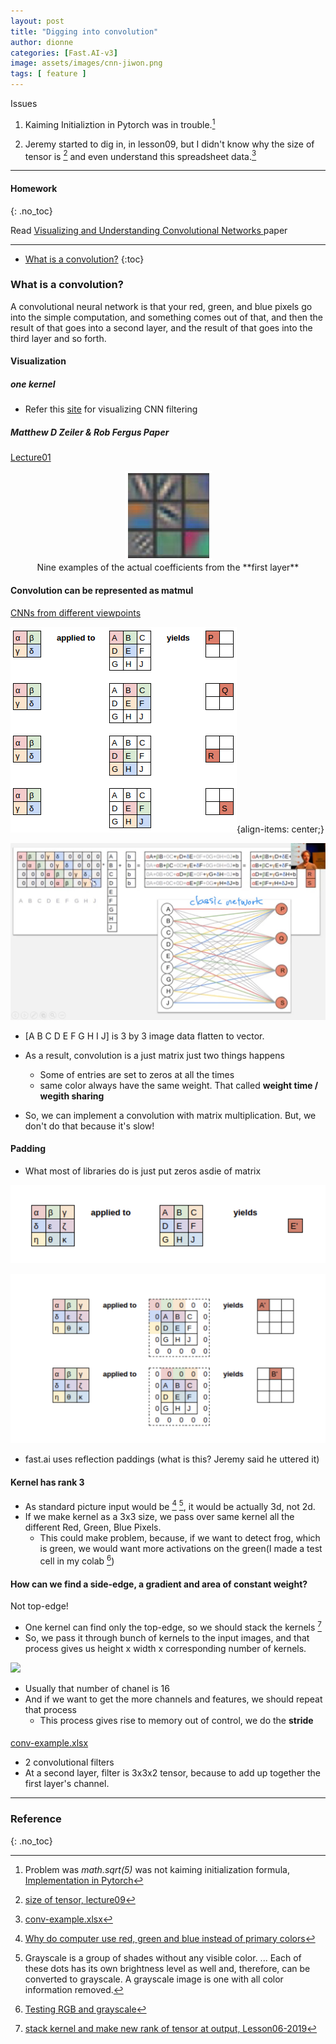```yaml
---
layout: post
title: "Digging into convolution"
author: dionne
categories: [Fast.AI-v3]
image: assets/images/cnn-jiwon.png
tags: [ feature ]
---
```


Issues <br />

1) Kaiming Initializtion in Pytorch was in trouble.[^1] <br />

2) Jeremy started to dig in, in lesson09, but I didn't know why the size of tensor is [^5x5x5] and even understand this spreadsheet data.[^conv] <br />

---

#### Homework
{: .no_toc}

Read [Visualizing and Understanding Convolutional Networks
](https://arxiv.org/pdf/1311.2901.pdf) paper

---

- [What is a convolution?](#what-is-a-convolution?)
{:toc}

### What is a convolution?

A convolutional neural network is that your red, green, and blue pixels go into the simple computation, and something comes out of that, and then the result of that goes into a second layer, and the result of that goes into the third layer and so forth. 

#### Visualization

##### one kernel 

- Refer this [site](http://setosa.io/ev/image-kernels/) for visualizing CNN filtering


##### Matthew D Zeiler & Rob Fergus Paper

[Lecture01](https://youtu.be/BWWm4AzsdLk?t=4588)

<div style="text-align:center">
    <img src="/assets/images/cnn-nine.png"/>
    <figcaption>Nine examples of the actual coefficients from the **first layer**</figcaption>    
</div>

#### Convolution can be represented as matmul

[CNNs from different viewpoints](https://medium.com/impactai/cnns-from-different-viewpoints-fab7f52d159c)

![](/assets/images/cnn-result.png){align-items: center;}

![](/assets/images/cnn-result2.jpg)

- [A B C D E F G H I J] is 3 by 3 image data flatten to vector.

- As a result, convolution is a just matrix just two things happens
    + Some of entries are set to zeros at all the times
    + same color always have the same weight. That called **weight time / wegith sharing**

- So, we can implement a convolution with matrix multiplication. But, we don't do that because it's slow!

#### Padding

- What most of libraries do is just put zeros asdie of matrix 

![](/assets/images/padding2.png)

![](/assets/images/padding.png)

- fast.ai uses reflection paddings (what is this? Jeremy said he uttered it)

#### Kernel has rank 3

- As standard picture input would be [^RGB] [^2], it would be actually 3d, not 2d.
- If we make kernel as a 3x3 size, we pass over same kernel all the different Red, Green, Blue Pixels.
    + This could make problem, because, if we want to detect frog, which is green, we would want more activations on the green(I made a test cell in my colab [^3])

#### How can we find a side-edge, a gradient and area of constant weight?

Not top-edge!

- One kernel can find only the top-edge, so we should stack the kernels [^5]
- So, we pass it through bunch of kernels to the input images, and that process gives us height x width x corresponding number of kernels.

![](/aassets/images/tensors.png)

- Usually that number of chanel is 16
- And if we want to get the more channels and features, we should repeat that process
    + This process gives rise to memory out of control, we do the **stride**


####

[conv-example.xlsx](https://www.youtube.com/watch?v=V2h3IOBDvrA)

- 2 convolutional filters
- At a second layer, filter is 3x3x2 tensor, because to add up together the first layer's channel.

<!-- Actually, what I wanted to know part :  -->

----

### Reference
{: .no_toc}

[^1]: Problem was *math.sqrt(5)* was not kaiming initialization formula, [Implementation in Pytorch](https://github.com/pytorch/pytorch/blob/3df79f403e8b9621d5adb0447266becd10d633b0/torch/nn/modules/linear.py#L58-L63)

[^5x5x5]: [size of tensor, lecture09](https://youtu.be/AcA8HAYh7IE?list=PLBRuZVGXwM3l2HesxBCrvwYacG1AWrVmM&t=251)

[^conv]: [conv-example.xlsx](https://github.com/fastai/course-v3/blob/bc034b471d839bdf5bc72bd7fec1061fac648ccd/files/xl/conv-example.xlsx)


[^RGB]: [Why do computer use red, green and blue instead of primary colors](https://www.quora.com/Why-do-computers-use-red-green-and-blue-instead-of-the-primary-colors)

[^2]: Grayscale is a group of shades without any visible color. ... Each of these dots has its own brightness level as well and, therefore, can be converted to grayscale. A grayscale image is one with all color information removed.

[^3]: [Testing RGB and grayscale](https://brohrer.github.io/convert_rgb_to_grayscale.html)

[^5]: [stack kernel and make new rank of tensor at output, Lesson06-2019](https://youtu.be/hkBa9pU-H48?t=4937)
